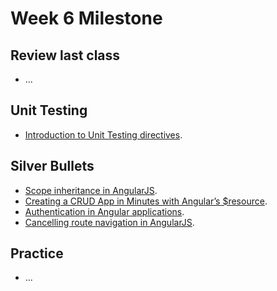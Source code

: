 Week 6 Milestone
===================

## Review last class

* ...

## Unit Testing

* [Introduction to Unit Testing directives](http://angular-tips.com/blog/2014/06/introduction-to-unit-test-directives/).

## Silver Bullets

* [Scope inheritance in AngularJS](https://cfdeepak.wordpress.com/2014/10/18/playing-with-scope-inheritance-in-angular/).
* [Creating a CRUD App in Minutes with Angular’s $resource](http://www.sitepoint.com/creating-crud-app-minutes-angulars-resource/).
* [Authentication in Angular applications](http://www.sitepoint.com/implementing-authentication-angular-applications/).
* [Cancelling route navigation in AngularJS](http://weblogs.asp.net/dwahlin/cancelling-route-navigation-in-angularjs).

## Practice

* ...